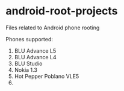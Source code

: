 # android-root-projects
Files related to Android phone rooting

Phones supported:
1. BLU Advance L5
2. BLU Advance L4
3. BLU Studio
4. Nokia 1.3
5. Hot Pepper Poblano VLE5
6. 
